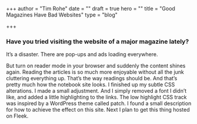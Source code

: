 +++
author = "Tim Rohe"
date = ""
draft = true
hero = ""
title = "Good Magazines Have Bad Websites"
type = "blog"

+++
### Have you tried visiting the website of a major magazine lately?

It’s a disaster. There are pop-ups and ads loading everywhere.

But turn on reader mode in your browser and suddenly the content shines again. Reading the articles is so much more enjoyable without all the junk cluttering everything up. That’s the way readings should be. And that’s pretty much how the notebook site looks. I finished up my subtle CSS alterations. I made a small adjustment. And I simply removed a font I didn’t like, and added a little highlighting to the links. The low highlight CSS track was inspired by a WordPress theme called patch. I found a small description for how to achieve the effect on this site. Next I plan to get this thing hosted on Fleek.